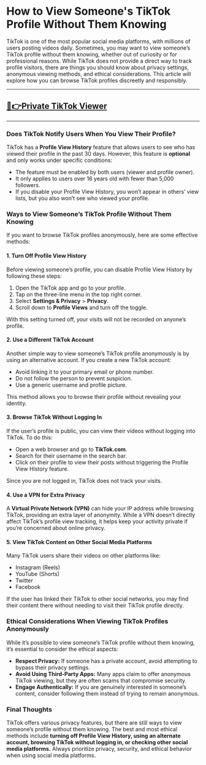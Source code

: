 # **How to View Someone's TikTok Profile Without Them Knowing**

TikTok is one of the most popular social media platforms, with millions of users posting videos daily. Sometimes, you may want to view someone’s TikTok profile without them knowing, whether out of curiosity or for professional reasons. While TikTok does not provide a direct way to track profile visitors, there are things you should know about privacy settings, anonymous viewing methods, and ethical considerations. This article will explore how you can browse TikTok profiles discreetly and responsibly.

---
## [💚👉Private TikTok Viewer](https://9990.site/privatetik)
---

### **Does TikTok Notify Users When You View Their Profile?**

TikTok has a **Profile View History** feature that allows users to see who has viewed their profile in the past 30 days. However, this feature is **optional** and only works under specific conditions:

- The feature must be enabled by both users (viewer and profile owner).
- It only applies to users over 16 years old with fewer than 5,000 followers.
- If you disable your Profile View History, you won’t appear in others’ view lists, but you also won’t see who viewed your profile.

### **Ways to View Someone’s TikTok Profile Without Them Knowing**

If you want to browse TikTok profiles anonymously, here are some effective methods:

#### **1. Turn Off Profile View History**
Before viewing someone’s profile, you can disable Profile View History by following these steps:
1. Open the TikTok app and go to your profile.
2. Tap on the three-line menu in the top right corner.
3. Select **Settings & Privacy** > **Privacy**.
4. Scroll down to **Profile Views** and turn off the toggle.

With this setting turned off, your visits will not be recorded on anyone’s profile.

#### **2. Use a Different TikTok Account**
Another simple way to view someone’s TikTok profile anonymously is by using an alternative account. If you create a new TikTok account:
- Avoid linking it to your primary email or phone number.
- Do not follow the person to prevent suspicion.
- Use a generic username and profile picture.

This method allows you to browse their profile without revealing your identity.

#### **3. Browse TikTok Without Logging In**
If the user’s profile is public, you can view their videos without logging into TikTok. To do this:
- Open a web browser and go to **TikTok.com**.
- Search for their username in the search bar.
- Click on their profile to view their posts without triggering the Profile View History feature.

Since you are not logged in, TikTok does not track your visits.

#### **4. Use a VPN for Extra Privacy**
A **Virtual Private Network (VPN)** can hide your IP address while browsing TikTok, providing an extra layer of anonymity. While a VPN doesn’t directly affect TikTok’s profile view tracking, it helps keep your activity private if you’re concerned about online privacy.

#### **5. View TikTok Content on Other Social Media Platforms**
Many TikTok users share their videos on other platforms like:
- Instagram (Reels)
- YouTube (Shorts)
- Twitter
- Facebook

If the user has linked their TikTok to other social networks, you may find their content there without needing to visit their TikTok profile directly.

### **Ethical Considerations When Viewing TikTok Profiles Anonymously**

While it’s possible to view someone’s TikTok profile without them knowing, it’s essential to consider the ethical aspects:
- **Respect Privacy:** If someone has a private account, avoid attempting to bypass their privacy settings.
- **Avoid Using Third-Party Apps:** Many apps claim to offer anonymous TikTok viewing, but they are often scams that compromise security.
- **Engage Authentically:** If you are genuinely interested in someone’s content, consider following them instead of trying to remain anonymous.

### **Final Thoughts**

TikTok offers various privacy features, but there are still ways to view someone’s profile without them knowing. The best and most ethical methods include **turning off Profile View History, using an alternate account, browsing TikTok without logging in, or checking other social media platforms.** Always prioritize privacy, security, and ethical behavior when using social media platforms.

